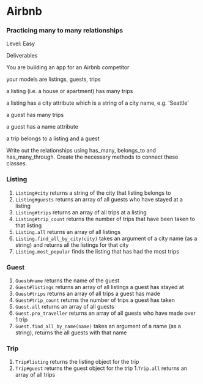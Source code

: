 # Airbnb
### Practicing many to many relationships

Level: Easy

Deliverables

You are building an app for an Airbnb competitor

your models are listings, guests, trips

a listing (i.e. a house or apartment) has many trips

a listing has a city attribute which is a string of a city name, e.g. 'Seattle'

a guest has many trips

a guest has a name attribute

a trip belongs to a listing and a guest

Write out the relationships using has_many, belongs_to and has_many_through. Create the necessary methods to connect these classes.

### Listing
1. `Listing#city`
returns a string of the city that listing belongs to
1. `Listing#guests`
returns an array of all guests who have stayed at a listing
1. `Listing#trips`
returns an array of all trips at a listing
1. `Listing#trip_count`
returns the number of trips that have been taken to that listing
1. `Listing.all`
returns an array of all listings
1. `Listing.find_all_by_city(city)`
takes an argument of a city name (as a string) and returns all the listings for that city
1. `Listing.most_popular`
finds the listing that has had the most trips

### Guest
1. `Guest#name`
returns the name of the guest
1. `Guest#listings`
returns an array of all listings a guest has stayed at
1. `Guest#trips`
returns an array of all trips a guest has made
1. `Guest#trip_count`
returns the number of trips a guest has taken
1. `Guest.all`
returns an array of all guests
1. `Guest.pro_traveller`
returns an array of all guests who have made over 1 trip
1. `Guest.find_all_by_name(name)`
takes an argument of a name (as a string), returns the all guests with that name

### Trip
1. `Trip#listing`
returns the listing object for the trip
1. `Trip#guest`
returns the guest object for the trip
1.`Trip.all`
returns an array of all trips